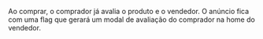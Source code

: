 Ao comprar, o comprador já avalia o produto e o vendedor. O anúncio fica com uma flag que gerará um modal de avaliação do comprador na home do vendedor.